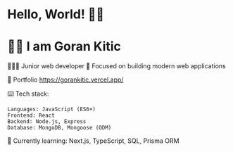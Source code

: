 # Hello, World! 👋🏻

# 👦🏻 I am **Goran Kitic**

👨🏻‍💻 Junior web developer
🚀 Focused on building modern web applications

📌 Portfolio https://gorankitic.vercel.app/

⌨️ Tech stack:

    Languages: JavaScript (ES6+)
    Frontend: React
    Backend: Node.js, Express
    Database: MongoDB, Mongoose (ODM)

🌱 Currently learning: Next.js, TypeScript, SQL, Prisma ORM
